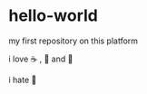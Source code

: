 # hello-world
my first repository on this platform

i love :coffee: , :tea: and :dancer:

i hate :chicken:
